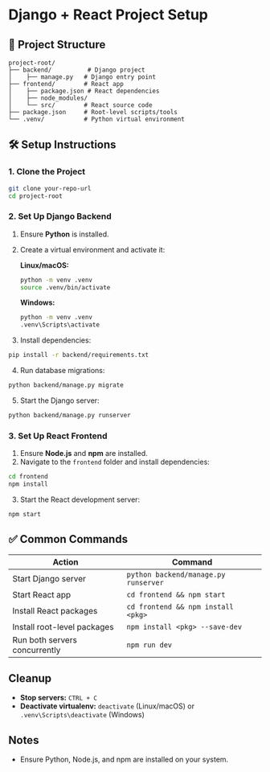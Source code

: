 # Django + React Project Setup

## 📂 Project Structure

```
project-root/
├── backend/          # Django project
│    ├── manage.py   # Django entry point
├── frontend/        # React app
│    ├── package.json # React dependencies
│    ├── node_modules/ 
│    └── src/        # React source code
├── package.json     # Root-level scripts/tools
└── .venv/           # Python virtual environment
```

## 🛠️ Setup Instructions

### 1. Clone the Project

```bash
git clone your-repo-url
cd project-root
```

### 2. Set Up Django Backend

1. Ensure **Python** is installed.
2. Create a virtual environment and activate it:

   **Linux/macOS:**

   ```bash
   python -m venv .venv
   source .venv/bin/activate
   ```

   **Windows:**

   ```bash
   python -m venv .venv
   .venv\Scripts\activate
   ```

3. Install dependencies:

```bash
pip install -r backend/requirements.txt
```

4. Run database migrations:

```bash
python backend/manage.py migrate
```

5. Start the Django server:

```bash
python backend/manage.py runserver
```

### 3. Set Up React Frontend

1. Ensure **Node.js** and **npm** are installed.
2. Navigate to the `frontend` folder and install dependencies:

```bash
cd frontend
npm install
```

3. Start the React development server:

```bash
npm start
```

## ✅ Common Commands

| Action                         | Command                           |
|--------------------------------|-----------------------------------|
| Start Django server            | `python backend/manage.py runserver` |
| Start React app                | `cd frontend && npm start`         |
| Install React packages         | `cd frontend && npm install <pkg>` |
| Install root-level packages    | `npm install <pkg> --save-dev`     |
| Run both servers concurrently  | `npm run dev`                      |

## Cleanup

- **Stop servers:** `CTRL + C`
- **Deactivate virtualenv:** `deactivate` (Linux/macOS) or `.venv\Scripts\deactivate` (Windows)

## Notes

- Ensure Python, Node.js, and npm are installed on your system.
